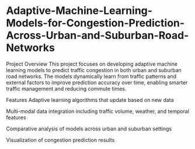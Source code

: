 # Adaptive-Machine-Learning-Models-for-Congestion-Prediction-Across-Urban-and-Suburban-Road-Networks
Project Overview
This project focuses on developing adaptive machine learning models to predict traffic congestion in both urban and suburban road networks. The models dynamically learn from traffic patterns and external factors to improve prediction accuracy over time, enabling smarter traffic management and reducing commute times.

Features
Adaptive learning algorithms that update based on new data

Multi-modal data integration including traffic volume, weather, and temporal features

Comparative analysis of models across urban and suburban settings

Visualization of congestion prediction results
